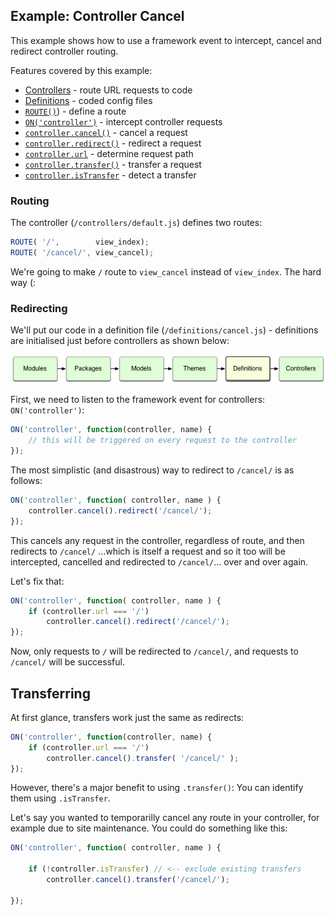 ## Example: Controller Cancel

This example shows how to use a framework event to intercept, cancel and redirect controller routing.

Features covered by this example:

* [Controllers](http://docs.totaljs.com/latest/en.html#pages~Controllers) - route URL requests to code
* [Definitions](http://docs.totaljs.com/latest/en.html#pages~Definitions) - coded config files
* [`ROUTE()`](http://docs.totaljs.com/latest/en.html#api~Framework~framework.route)) - define a route
* [`ON('controller')`](http://docs.totaljs.com/latest/en.html#api~Framework~ON('controller')) - intercept controller requests
* [`controller.cancel()`](http://docs.totaljs.com/latest/en.html#api~FrameworkController~controller.cancel) - cancel a request
* [`controller.redirect()`](http://docs.totaljs.com/latest/en.html#api~FrameworkController~controller.redirect) - redirect a request
* [`controller.url`](http://docs.totaljs.com/latest/en.html#api~FrameworkController~controller.url) - determine request path
* [`controller.transfer()`](http://docs.totaljs.com/latest/en.html#api~FrameworkController~controller.transfer) - transfer a request
* [`controller.isTransfer`](http://docs.totaljs.com/latest/en.html#api~FrameworkController~controller.isTransfer) - detect a transfer

### Routing

The controller (`/controllers/default.js`) defines two routes:

```javascript
ROUTE( '/',        view_index);
ROUTE( '/cancel/', view_cancel);
```

We're going to make `/` route to `view_cancel` instead of `view_index`. The hard way (:

### Redirecting

We'll put our code in a definition file (`/definitions/cancel.js`) - definitions are initialised just before controllers as shown below:

![Initialisation Sequence](definitions.png)

First, we need to listen to the framework event for controllers: `ON('controller')`:

```javascript
ON('controller', function(controller, name) {
	// this will be triggered on every request to the controller
});
```

The most simplistic (and disastrous) way to redirect to `/cancel/` is as follows:

```javascript
ON('controller', function( controller, name ) {
	controller.cancel().redirect('/cancel/');
});
```

This cancels any request in the controller, regardless of route, and then redirects to `/cancel/` ...which is itself a request and so it too will be intercepted, cancelled and redirected to `/cancel/`... over and over again.

Let's fix that:

```javascript
ON('controller', function( controller, name ) {
	if (controller.url === '/')
		controller.cancel().redirect('/cancel/');
});
```

Now, only requests to `/` will be redirected to `/cancel/`, and requests to `/cancel/` will be successful.

## Transferring

At first glance, transfers work just the same as redirects:

```javascript
ON('controller', function(controller, name) {
	if (controller.url === '/')
		controller.cancel().transfer( '/cancel/' );
});
```

However, there's a major benefit to using `.transfer()`: You can identify them using `.isTransfer`.

Let's say you wanted to temporarilly cancel any route in your controller, for example due to site maintenance. You could do something like this:


```javascript
ON('controller', function( controller, name ) {

	if (!controller.isTransfer) // <-- exclude existing transfers
		controller.cancel().transfer('/cancel/');

});
```